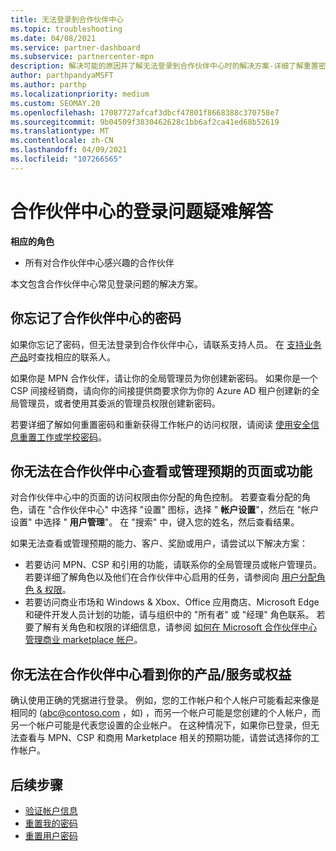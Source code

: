 ```yaml
---
title: 无法登录到合作伙伴中心
ms.topic: troubleshooting
ms.date: 04/08/2021
ms.service: partner-dashboard
ms.subservice: partnercenter-mpn
description: 解决可能的原因并了解无法登录到合作伙伴中心时的解决方案-详细了解重置密码、检查角色和检查凭据。
author: parthpandyaMSFT
ms.author: parthp
ms.localizationpriority: medium
ms.custom: SEOMAY.20
ms.openlocfilehash: 17087727afcaf3dbcf47801f8668388c370758e7
ms.sourcegitcommit: 9b04509f3830462628c1bb6af2ca41ed68b52619
ms.translationtype: MT
ms.contentlocale: zh-CN
ms.lasthandoff: 04/09/2021
ms.locfileid: "107266565"
---
```

# <a name="troubleshoot-sign-in-issues-for-partner-center"></a>合作伙伴中心的登录问题疑难解答

**相应的角色**

- 所有对合作伙伴中心感兴趣的合作伙伴

本文包含合作伙伴中心常见登录问题的解决方案。

## <a name="youve-forgotten-your-password-for-partner-center"></a>你忘记了合作伙伴中心的密码

如果你忘记了密码，但无法登录到合作伙伴中心，请联系支持人员。 在 [支持业务产品](/microsoft-365/admin/contact-support-for-business-products)时查找相应的联系人。

如果你是 MPN 合作伙伴，请让你的全局管理员为你创建新密码。 如果你是一个 CSP 间接经销商，请向你的间接提供商要求你为你的 Azure AD 租户创建新的全局管理员，或者使用其委派的管理员权限创建新密码。

若要详细了解如何重置密码和重新获得工作帐户的访问权限，请阅读 [使用安全信息重置工作或学校密码](/azure/active-directory/user-help/active-directory-passwords-update-your-own-password#how-to-change-your-password)。

## <a name="you-cant-view-or-manage-the-expected-pages-or-capabilities-in-partner-center"></a>你无法在合作伙伴中心查看或管理预期的页面或功能

对合作伙伴中心中的页面的访问权限由你分配的角色控制。 若要查看分配的角色，请在 "合作伙伴中心" 中选择 "设置" 图标，选择 " **帐户设置**"，然后在 "帐户设置" 中选择 " **用户管理**"。 在 "搜索" 中，键入您的姓名，然后查看结果。

如果无法查看或管理预期的能力、客户、奖励或用户，请尝试以下解决方案：

- 若要访问 MPN、CSP 和引用的功能，请联系你的全局管理员或帐户管理员。若要详细了解角色以及他们在合作伙伴中心启用的任务，请参阅向 [用户分配角色 & 权限](permissions-overview.md)。
- 若要访问商业市场和 Windows & Xbox、Office 应用商店、Microsoft Edge 和硬件开发人员计划的功能，请与组织中的 "所有者" 或 "经理" 角色联系。 若要了解有关角色和权限的详细信息，请参阅 [如何在 Microsoft 合作伙伴中心管理商业 marketplace 帐户](/azure/marketplace/partner-center-portal/manage-account#define-user-roles-and-permissions)。

## <a name="you-cant-see-your-offer-or-benefits-in-partner-center"></a>你无法在合作伙伴中心看到你的产品/服务或权益

确认使用正确的凭据进行登录。 例如，您的工作帐户和个人帐户可能看起来像是相同的 (abc@contoso.com ，如) ，而另一个帐户可能是您创建的个人帐户，而另一个帐户可能是代表您设置的企业帐户。 在这种情况下，如果你已登录，但无法查看与 MPN、CSP 和商用 Marketplace 相关的预期功能，请尝试选择你的工作帐户。

## <a name="next-steps"></a>后续步骤

- [验证帐户信息](verification-responses.md)
- [重置我的密码](reset-my-pasword.md)
- [重置用户密码](reset-a-user-password.md)